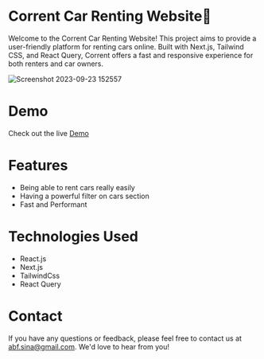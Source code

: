 # Corrent Car Renting Website🚗

Welcome to the Corrent Car Renting Website! This project aims to provide a user-friendly platform for renting cars online. Built with Next.js, Tailwind CSS, and React Query, Corrent offers a fast and responsive experience for both renters and car owners.

![Screenshot 2023-09-23 152557](https://github.com/pinocchio-life-like/Corrent-website/assets/103815611/67768b08-c71f-4a7c-81bb-f1019c947d4a)


# Demo

Check out the live [Demo](https://Corrent-website.vercel.app/)

# Features

- Being able to rent cars really easily
- Having a powerful filter on cars section
- Fast and Performant

# Technologies Used

- React.js
- Next.js
- TailwindCss
- React Query

# Contact

If you have any questions or feedback, please feel free to contact us at abf.sina@gmail.com. We'd love to hear from you!
